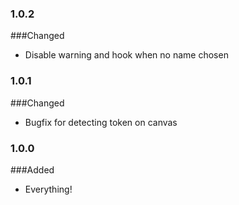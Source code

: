 ### 1.0.2
###Changed
- Disable warning and hook when no name chosen

### 1.0.1
###Changed
- Bugfix for detecting token on canvas

### 1.0.0
###Added
- Everything!